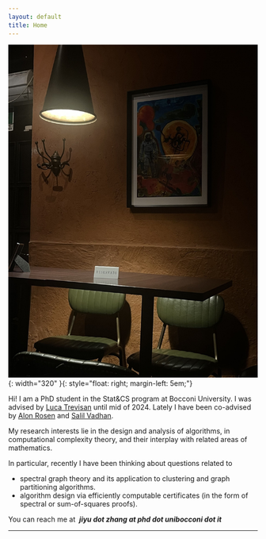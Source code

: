 ```yaml
---
layout: default
title: Home
---
```




![PROG](/assets/prog.jpg){: width="320" }{: style="float: right; margin-left: 5em;"}


Hi! I am a PhD student in the Stat&CS program at Bocconi University. I was advised by [Luca Trevisan](https://lucatrevisan.github.io/) until mid of 2024. Lately I have been co-advised by [Alon Rosen](https://www.alonrosen.net/) and [Salil Vadhan](https://salil.seas.harvard.edu/).

My research interests lie in the design and analysis of algorithms, in computational complexity theory, and their interplay with related areas of mathematics.

In particular, recently I have been thinking about questions related to

* spectral graph theory and its application to clustering and graph partitioning algorithms.
* algorithm design via efficiently computable certificates (in the form of spectral or sum-of-squares proofs).


You can reach me at &nbsp;***jiyu dot zhang at phd dot unibocconi dot it***

---







